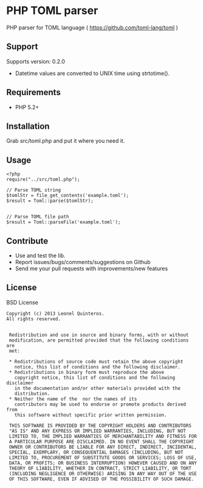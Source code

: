 PHP TOML parser
===============

PHP parser for TOML language ( https://github.com/toml-lang/toml )


Support
-------

Supports version: 0.2.0

- Datetime values are converted to UNIX time using strtotime().


Requirements
------------

- PHP 5.2+


Installation
------------

Grab src/toml.php and put it where you need it.


Usage
-----

```
<?php
require("../src/toml.php");

// Parse TOML string
$tomlStr = file_get_contents('example.toml');
$result = Toml::parse($tomlStr);


// Parse TOML file path
$result = Toml::parseFile('example.toml');
```


Contribute
----------

- Use and test the lib.
- Report issues/bugs/comments/suggestions on Github
- Send me your pull requests with improvements/new features



License
-------

BSD License

```
Copyright (c) 2013 Leonel Quinteros.
All rights reserved.


 Redistribution and use in source and binary forms, with or without
 modification, are permitted provided that the following conditions are
 met:

 * Redistributions of source code must retain the above copyright
   notice, this list of conditions and the following disclaimer.
 * Redistributions in binary form must reproduce the above
   copyright notice, this list of conditions and the following disclaimer
   in the documentation and/or other materials provided with the
   distribution.
 * Neither the name of the  nor the names of its
   contributors may be used to endorse or promote products derived from
   this software without specific prior written permission.

 THIS SOFTWARE IS PROVIDED BY THE COPYRIGHT HOLDERS AND CONTRIBUTORS
 "AS IS" AND ANY EXPRESS OR IMPLIED WARRANTIES, INCLUDING, BUT NOT
 LIMITED TO, THE IMPLIED WARRANTIES OF MERCHANTABILITY AND FITNESS FOR
 A PARTICULAR PURPOSE ARE DISCLAIMED. IN NO EVENT SHALL THE COPYRIGHT
 OWNER OR CONTRIBUTORS BE LIABLE FOR ANY DIRECT, INDIRECT, INCIDENTAL,
 SPECIAL, EXEMPLARY, OR CONSEQUENTIAL DAMAGES (INCLUDING, BUT NOT
 LIMITED TO, PROCUREMENT OF SUBSTITUTE GOODS OR SERVICES; LOSS OF USE,
 DATA, OR PROFITS; OR BUSINESS INTERRUPTION) HOWEVER CAUSED AND ON ANY
 THEORY OF LIABILITY, WHETHER IN CONTRACT, STRICT LIABILITY, OR TORT
 (INCLUDING NEGLIGENCE OR OTHERWISE) ARISING IN ANY WAY OUT OF THE USE
 OF THIS SOFTWARE, EVEN IF ADVISED OF THE POSSIBILITY OF SUCH DAMAGE.

```
